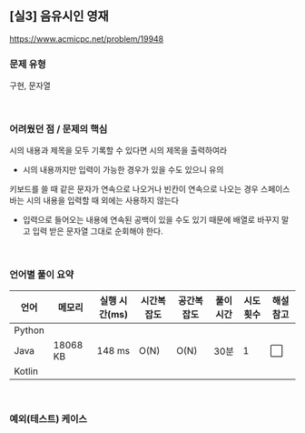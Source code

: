 ## [실3] 음유시인 영재

https://www.acmicpc.net/problem/19948

### 문제 유형

구현, 문자열

<br>

### 어려웠던 점 / 문제의 핵심

시의 내용과 제목을 모두 기록할 수 있다면 시의 제목을 출력하여라

- 시의 내용까지만 입력이 가능한 경우가 있을 수도 있으니 유의

키보드를 쓸 때 같은 문자가 연속으로 나오거나 빈칸이 연속으로 나오는 경우
스페이스바는 시의 내용을 입력할 때 외에는 사용하지 않는다

- 입력으로 들어오는 내용에 연속된 공백이 있을 수도 있기 때문에 배열로 바꾸지 말고 입력 받은 문자열 그대로 순회해야 한다.

<br>

### 언어별 풀이 요약

| 언어   | 메모리   | 실행 시간(ms) | 시간복잡도 | 공간복잡도 | 풀이 시간 | 시도 횟수 | 해설 참고            |
| ------ | -------- | ------------- | ---------- | ---------- | --------- | --------- | -------------------- |
| Python |          |               |            |            |           |           |                      |
| Java   | 18068 KB | 148 ms        | O(N)       | O(N)       | 30분      | 1         | :white_large_square: |
| Kotlin |          |               |            |            |           |           |                      |

<br>

### 예외(테스트) 케이스

```
```

